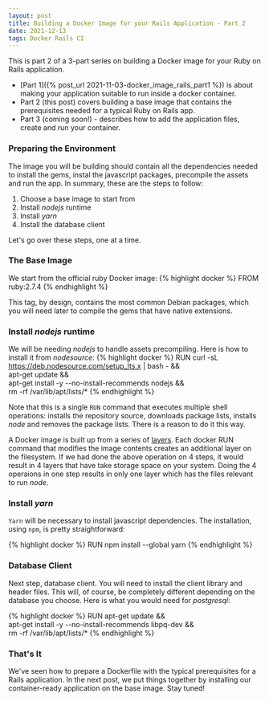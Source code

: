 ```yaml
---
layout: post
title: Building a Docker Image for your Rails Application - Part 2
date: 2021-12-13
tags: Docker Rails CI
---
```


<!-- intro -->

This is part 2 of a 3-part series on building a Docker image for your Ruby on Rails application.

- [Part 1]({% post_url 2021-11-03-docker_image_rails_part1 %}) is about making your application suitable to run inside a docker container.
- Part 2 (this post) covers building a base image that contains the prerequisites needed for a typical Ruby on Rails app.
- Part 3 (coming soon!) - describes  how to add the application files, create and run your container.


### Preparing the Environment
The image you will be building should contain all the dependencies needed to install the gems, instal the javascript packages, precompile the assets and run the app. In summary, these are the steps to follow:
1. Choose a base image to start from
2. Install *nodejs* runtime
3. Install *yarn*
4. Install the database client

Let's go over these steps, one at a time.

<!-- 
To be reviewed from here on.
As it was broken in parts, there is room to write more about these steps.
Add some comments / explanations on each one.
-->


### The Base Image
We start from the official ruby Docker image:
{% highlight docker %}
FROM ruby:2.7.4
{% endhighlight %}

This tag, by design, contains the most common Debian packages, which you will need later to compile the gems that have native extensions.

### Install *nodejs* runtime

We will be needing *nodejs* to handle assets precompiling. Here is how to install it from *nodesource*:
{% highlight docker %}
RUN curl -sL https://deb.nodesource.com/setup_lts.x | bash - && \
    apt-get update && \
    apt-get install -y --no-install-recommends nodejs && \
    rm -rf /var/lib/apt/lists/*
{% endhighlight %}

Note that this is a single `RUN` command that executes multiple shell operations: installs the repository source, downloads package lists, installs *node* and removes the package lists. There is a reason to do it this way.

A Docker image is built up from a series of [layers](https://docs.docker.com/storage/storagedriver/#images-and-layers). Each docker RUN command that modifies the image contents creates an additional layer on the filesystem. If we had done the above operation on 4 steps, it would result in 4 layers that have take storage space on your system. Doing the 4 operaions in one step results in only one layer which has the files relevant to run *node*.

### Install *yarn*

`Yarn` will be necessary to install javascript dependencies. 
The installation, using `npm`, is pretty straightforward:

{% highlight docker %}
RUN npm install --global yarn
{% endhighlight %}

### Database Client

Next step, database client. You will need to install the client library and header files. This will, of course, be completely different depending on the database you choose. Here is what you would need for *postgresql*:

{% highlight docker %}
RUN apt-get update && \
    apt-get install -y --no-install-recommends libpq-dev && \
    rm -rf /var/lib/apt/lists/*
{% endhighlight %}

### That's It

We've seen how to prepare a Dockerfile with the typical prerequisites for a Rails application. In the next post, we put things together by installing our container-ready application on the base image. Stay tuned!